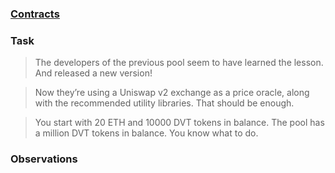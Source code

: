 ### [Contracts](https://github.com/tinchoabbate/damn-vulnerable-defi/tree/v3.0.0/contracts/puppet-v2)
### Task
>The developers of the previous pool seem to have learned the lesson. And released a new version!

>Now they’re using a Uniswap v2 exchange as a price oracle, along with the recommended utility libraries. That should be enough.

>You start with 20 ETH and 10000 DVT tokens in balance. The pool has a million DVT tokens in balance. You know what to do.

### Observations
